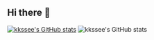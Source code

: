 ## Hi there 👋
[![kkssee's GitHub stats](https://github-readme-stats-kkssee.vercel.app/api?username=kkssee)](https://github.com/kkssee)
![kkssee's GitHub stats](https://github-readme-stats.vercel.app/api?username=kkssee&show_icons=true)
<!--
**kkssee/kkssee** is a ✨ _special_ ✨ repository because its `README.md` (this file) appears on your GitHub profile.

Here are some ideas to get you started:

- 🔭 I’m currently working on ...
- 🌱 I’m currently learning ...
- 👯 I’m looking to collaborate on ...
- 🤔 I’m looking for help with ...
- 💬 Ask me about ...
- 📫 How to reach me: ...
- 😄 Pronouns: ...
- ⚡ Fun fact: ...
-->
